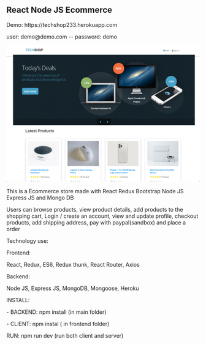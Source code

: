 <h2 >React Node JS Ecommerce </h2>
Demo: https://techshop233.herokuapp.com
<p> user: demo@demo.com -- 
password: demo 
 </p>
 <img src="https://raw.githubusercontent.com/juanluissv/MernStore/master/screen.png" />

<p> This is a Ecommerce store made with React Redux Bootstrap Node JS Express JS and Mongo DB </p>
<p> Users can browse products, view product details, add products to the shopping cart, Login / create an account, view and update profile, checkout products, add shipping address, pay with paypal(sandbox) and place a order
</p>
<p>Technology use:</p>
<p>Frontend: </p>
<p> React, Redux, ES6, Redux thunk, React Router, Axios
<p>Backend: </p>
<p> Node JS, Express JS, MongoDB, Mongoose, Heroku </p>
<p>
<p>INSTALL: </P>
<p> - BACKEND: npm install (in main folder) </p>
<p> - CLIENT: npm instal ( in frontend folder) </p>

<p>RUN:
npm run dev (run both client and server)
</p>  
  

  

 
